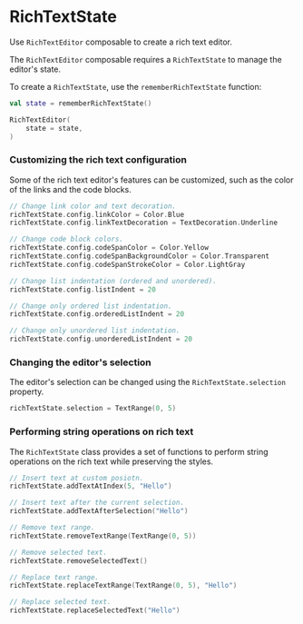 # RichTextState

Use `RichTextEditor` composable to create a rich text editor.

The `RichTextEditor` composable requires a `RichTextState` to manage the editor's state.

To create a `RichTextState`, use the `rememberRichTextState` function:

```kotlin
val state = rememberRichTextState()

RichTextEditor(
    state = state,
)
```

### Customizing the rich text configuration

Some of the rich text editor's features can be customized, such as the color of the links and the code blocks.

```kotlin
// Change link color and text decoration.
richTextState.config.linkColor = Color.Blue
richTextState.config.linkTextDecoration = TextDecoration.Underline

// Change code block colors.
richTextState.config.codeSpanColor = Color.Yellow
richTextState.config.codeSpanBackgroundColor = Color.Transparent
richTextState.config.codeSpanStrokeColor = Color.LightGray

// Change list indentation (ordered and unordered).
richTextState.config.listIndent = 20

// Change only ordered list indentation.
richTextState.config.orderedListIndent = 20

// Change only unordered list indentation.
richTextState.config.unorderedListIndent = 20
```

### Changing the editor's selection

The editor's selection can be changed using the `RichTextState.selection` property.

```kotlin
richTextState.selection = TextRange(0, 5)
```

### Performing string operations on rich text

The `RichTextState` class provides a set of functions to perform string operations on the rich text while preserving the styles.

```kotlin
// Insert text at custom posiotn.
richTextState.addTextAtIndex(5, "Hello")

// Insert text after the current selection.
richTextState.addTextAfterSelection("Hello")

// Remove text range.
richTextState.removeTextRange(TextRange(0, 5))

// Remove selected text.
richTextState.removeSelectedText()

// Replace text range.
richTextState.replaceTextRange(TextRange(0, 5), "Hello")

// Replace selected text.
richTextState.replaceSelectedText("Hello")
```